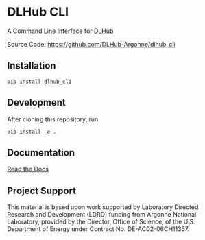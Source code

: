 DLHub CLI
=========


A Command Line Interface for [DLHub](https://dlhub.org)

Source Code: https://github.com/DLHub-Argonne/dlhub_cli


## Installation

```
pip install dlhub_cli
```

## Development
After cloning this repository, run

```
pip install -e .
```

## Documentation
[Read the Docs](https://dlhub-cli.readthedocs.io/en/latest/)


## Project Support
This material is based upon work supported by Laboratory Directed Research and Development (LDRD) funding from Argonne National Laboratory, provided by the Director, Office of Science, of the U.S. Department of Energy under Contract No. DE-AC02-06CH11357.
